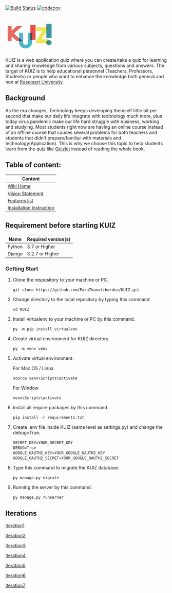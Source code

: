 [![Build Status](https://travis-ci.com/ParnThanatibordee/KUIZ.svg?branch=master)](https://travis-ci.com/ParnThanatibordee/KUIZ)
[![codecov](https://codecov.io/gh/ParnThanatibordee/KUIZ/branch/master/graph/badge.svg?token=0XLOULBQ02)](https://codecov.io/gh/ParnThanatibordee/KUIZ)

# <img src="logo/KUIZ logo.png" width="150" height="80">

KUIZ is a web application quiz where you can create/take a quiz for learning and sharing knowledge from various subjects, questions and answers. The target of KUIZ is to help educational personnel (Teachers, Professors, Students) or people who want to enhance the knowledge both general and non at [Kasetsart University](https://www.ku.ac.th).

## Background

As the era changes, Technology keeps developing themself little bit per second that make our daily life integrate with technology much more, plus today virus pandemic make our life hard struggle with business, working and studying. Most students right now are having an online course instead of an offline course that causes several problems for both teachers and students  that didn’t prepare/familiar with materials and technology(Application). This is why we choose this topic to help students learn from the quiz like [Quizlet](https://quizlet.com/) instead of reading the whole book.

## Table of content:
| Content |
| ------------------------------ |
| [Wiki Home](../../wiki/Home) |
| [Vision Statement](../../wiki/Vision%20Statement) |
| [Features list](../../wiki/Requirements) |
| [Installation Instruction](../../wiki/Installation%20Instruction) |


## Requirement before starting KUIZ

| Name | Required version(s) |
|------|---------------------|
| Python | 3.7 or Higher |
| Django | 3.2.7 or Higher |

### Getting Start

1. Clone the respository to your machine or PC.

    ```
   git clone https://github.com/ParnThanatibordee/KUIZ.git
    ```
2. Change directory to the local repository by typing this command.

    ```
   cd KUIZ
    ```
3. Install virtualenv to your machine or PC by this command.

    ```
   py -m pip install virtualenv
    ```
4. Create virtual environment for KUIZ directory.

    ```
   py -m venv venv
    ```
5. Activate virtual environment.


    For Mac OS / Linux
    ```
   source venv\Scripts\activate
    ```
    
    For Window
    ```
   venv\Scripts\activate
    ```
6. Install all require packages by this command.

    ```
   pip install -r requirements.txt
    ```
7. Create .env file inside KUIZ (same level as settings.py) and change the debug=True.

    ```
   SECRET_KEY=YOUR_SECRET_KEY
   DEBUG=True
   GOOGLE_OAUTH2_KEY=YOUR_GOOGLE_OAUTH2_KEY
   GOOGLE_OAUTH2_SECRET=YOUR_GOOGLE_OAUTH2_SECRET
    ```
8. Type this command to migrate the KUIZ database.

    ```
   py manage.py migrate
    ```
9. Running the server by this command.
    ```
   py manage.py runserver
    ```
    
## Iterations


[Iteration1](../../wiki/Iteration-1)

[Iteration2](../../wiki/Iteration-2)

[Iteration3](../../wiki/Iteration-3)

[Iteration4](../../wiki/Iteration-4)

[Iteration5](../../wiki/Iteration-5)

[Iteration6](../../wiki/Iteration-6)

[Iteration7](../../wiki/Iteration-7)
